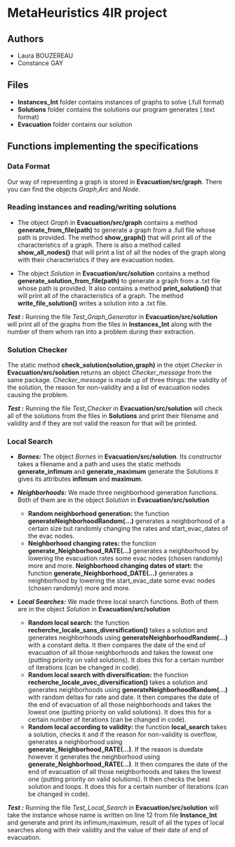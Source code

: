 # MetaHeuristics 4IR project

## Authors 
- Laura BOUZEREAU
- Constance GAY

## Files
- **Instances_Int** folder contains instances of graphs to solve (.full format)
- **Solutions** folder contains the solutions our program generates (.text format)
- **Evacuation** folder contains our solution

## Functions implementing the specifications

### Data Format
Our way of representing a graph is stored in **Evacuation/src/graph**. There you can find the objects *Graph*,*Arc* and *Node*.

### Reading instances and reading/writing solutions
- The object *Graph* in **Evacuation/src/graph** contains a method **generate_from_file(path)** to generate a graph from a .full file whose path is provided. The method **show_graph()** that will print all of the characteristics of a graph. There is also a method called **show_all_nodes()** that will print a list of all the nodes of the graph along with their characteristics if they are evacuation nodes.

- The object *Solution* in **Evacuation/src/solution** contains a method **generate_solution_from_file(path)** to generate a graph from a .txt file whose path is provided. It also contains a method **print_solution()** that will print all of the characteristics of a graph. The method **write_file_solution()** writes a solution into a .txt file.

**_Test :_** Running the file *Test_Graph_Generator* in **Evacuation/src/solution** will print all of the graphs from the files in **Instances_Int** along with the number of them whom ran into a problem during their extraction. 

### Solution Checker
The static method **check_solution(solution,graph)** in the objet *Checker* in **Evacuation/src/solution** returns an object *Checker_message* from the same package. *Checker_message* is made up of three things: the validity of the solution, the reason for non-validity and a list of evacuation nodes causing the problem.

**_Test :_** Running the file *Test_Checker* in **Evacuation/src/solution** will check all of the solutions from the files in **Solutions**  and print their filename and validity and if they are not valid the reason for that will be printed.

### Local Search

- **_Bornes:_** The object *Bornes* in **Evacuation/src/solution**. Its constructor takes a filename and a path and uses the static methods **generate_infimum** and **generate_maximum** generate the Solutions it gives its attributes **infimum** and **maximum**.

- **_Neighborhoods:_** We made three neighborhood generation functions. Both of them are in the object *Solution* in **Evacuation/src/solution**
  - **Random neighborhood generation:** the function **generateNeighborhoodRandom(...)** generates a neighborhood of a certain size but randomly changing the rates and start_evac_dates of the evac nodes.
  - **Neighborhood changing rates:** the function **generate_Neighborhood_RATE(...)** generates a neighborhood by lowering the evacuation rates some evac nodes (chosen randomly) more and more.
  **Neighborhood changing dates of start:** the function **generate_Neighborhood_DATE(...)** generates a neighborhood by lowering the start_evac_date some evac nodes (chosen randomly) more and more.

- **_Local Searches:_** We made three local search functions. Both of them are in the object *Solution* in **Evacuation/src/solution**
  - **Random local search:** the function **recherche_locale_sans_diversification()** takes a solution and generates neighborhoods using **generateNeighborhoodRandom(...)** with a constant delta. It then compares the date of the end of evacuation of all those neighborhoods and takes the lowest one (putting priority on valid solutions). It does this for a certain number of iterations (can be changed in code).
  - **Random local search with diversification:** the function **recherche_locale_avec_diversification()** takes a solution and generates neighborhoods using **generateNeighborhoodRandom(...)** with random deltas for rate and date. It then compares the date of the end of evacuation of all those neighborhoods and takes the lowest one (putting priority on valid solutions). It does this for a certain number of iterations (can be changed in code).
  - **Random local according to validity:** the function **local_search** takes a solution, checks it and if the reason for non-validity is overflow, generates a neighborhood using **generate_Neighborhood_RATE(...)**. If the reason is duedate however it generates the neighborhood using **generate_Neighborhood_RATE(...)**. It then compares the date of the end of evacuation of all those neighborhoods and takes the lowest one (putting priority on valid solutions). It then checks the best solution and loops. It does this for a certain number of iterations (can be changed in code).
  
**_Test :_** Running the file *Test_Local_Search* in **Evacuation/src/solution** will take the instance whose name is written on line 12 from file **Instance_Int** and generate and print its infimum,maximum, result of all the types of local searches along with their validity and the value of their date of end of evacuation.
